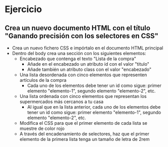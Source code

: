 # Ejercicio

## Crea un nuevo documento HTML con el título "Ganando precisión con los selectores en CSS"

- Crea un nuevo fichero CSS e impórtalo en el documento HTML principal
- Dentro del body crea una sección con los siguientes elementos:
    - Encabezado que contenga el texto "Lista de la compra"
        - Añade en el encabezado un atributo id con el valor "titulo"
        - Añade también un atributo class con el valor "encabezado"
    - Una lista desordenada con cinco elementos que representen artículos de la compra
        - Cada uno de los elementos debe tener un id como sigue: primer elemento "elemento-1", segundo elemento "elemento-2", etc.
    - Una lista ordenada con cinco elementos que representan los supermercados más cercanos a tu casa
        - Al igual que en la lista anterior, cada uno de los elementos debe tener un id como sigue: primer elemento "elemento-1", segundo elemento "elemento-2", etc.
    - Modifica el CSS para que el primer elemento de cada lista se muestre de color rojo
    - A través del encadenamiento de selectores, haz que el primer elemento de la primera lista tenga un tamaño de letra de 2rem